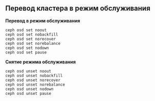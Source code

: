 ## Перевод кластера в режим обслуживания

**Перевод в режим обслуживания**

	ceph osd set noout
	ceph osd set nobackfill
	ceph osd set norecover
	ceph osd set norebalance
	ceph osd set nodown
	ceph osd set pause

**Снятие режима обслуживания**

	ceph osd unset noout
	ceph osd unset nobackfill
	ceph osd unset norecover
	ceph osd unset norebalance
	ceph osd unset nodown
	ceph osd unset pause